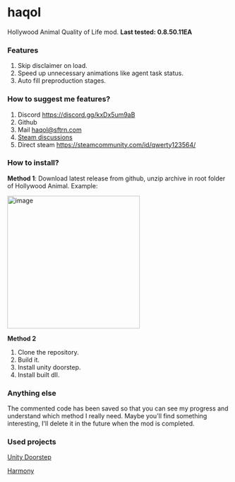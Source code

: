 # haqol
Hollywood Animal Quality of Life mod. **Last tested: 0.8.50.11EA**

### Features
1. Skip disclaimer on load.
2. Speed up unnecessary animations like agent task status.
3. Auto fill preproduction stages.

   
### How to suggest me features?
1. Discord https://discord.gg/kxDx5um9aB
2. Github
3. Mail haqol@sftrn.com
4. [Steam discussions](https://steamcommunity.com/app/2680550/discussions/0/594032928485502764/)
5. Direct steam https://steamcommunity.com/id/qwerty123564/

### How to install?

**Method 1**:
Download latest release from github, unzip archive in root folder of Hollywood Animal.
Example: 

<img height="300" alt="image" src="https://github.com/user-attachments/assets/66b7cee4-ef0c-43a9-b2ab-c18d567d1a0f" />


**Method 2**
1. Clone the repository.
2. Build it.
3. Install unity doorstep.
4. Install built dll.

### Anything else
The commented code has been saved so that you can see my progress and understand which method I really need. Maybe you'll find something interesting, I'll delete it in the future when the mod is completed.

### Used projects
[Unity Doorstep](https://github.com/NeighTools/UnityDoorstop)

[Harmony](https://github.com/pardeike/Harmony)






